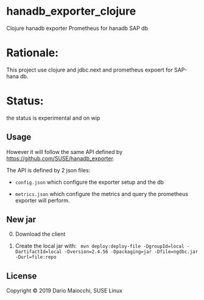 # hanadb_exporter_clojure

Clojure hanadb exporter Prometheus for hanadb SAP db

# Rationale:

This project use clojure and jdbc.next and prometheus expoert for SAP-hana db.

# Status:

the status is experimental and on wip

## Usage

However it will follow the same API defined by https://github.com/SUSE/hanadb_exporter.

The API is defined by 2 json files:

- `config.json` which configure the exporter setup  and the db

- `metrics.json` which configure the metrics and query the prometheus exporter will perform.

## New jar 

0) Download the client

1) Create the local jar with:
``` mvn deploy:deploy-file -DgroupId=local -DartifactId=local -Dversion=2.4.56 -Dpackaging=jar -Dfile=ngdbc.jar -Durl=file:repo```

## License

Copyright © 2019 Dario Maiocchi, SUSE Linux 

